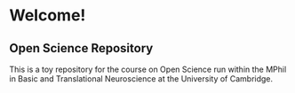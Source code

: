 Welcome!
================

## Open Science Repository

This is a toy repository for the course on Open Science run within the
MPhil in Basic and Translational Neuroscience at the University of
Cambridge.
